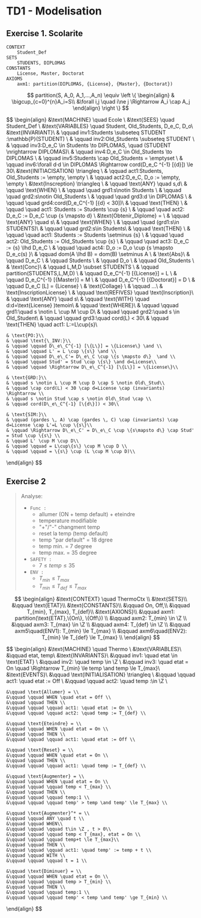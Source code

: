 # TD1 - Modelisation

## Exercise 1. Scolarite

```
CONTEXT
	Student_Def
SETS
	STUDENTS, DIPLOMAS
CONSTANTS
	License, Master, Doctorat
AXIOMS
	axm1: partition(DIPLOMAS, {License}, {Master}, {Doctorat})
```

$$
partition(S, A_0, A_1,...,A_n) \equiv 
\left \{
\begin{align} 
	& \bigcup_{c=0}^{n}A_i=S\\ 
	&\forall i,j \quad i\ne j \Rightarrow A_i \cap A_j
\end{align}
\right \}
$$

$$
\begin{align}
	&\text{MACHINE} \quad Ecole \\
	&\text{SEES} \quad Student\_Def \\
	&\text{VARIABLES} \quad Student, Old\_Students, D\_e\_C, D\_o\\
	&\text{INVARIANT}\\
	& \qquad inv1:Students \subseteq STUDENT :\mathbb{P}(STUDENT) \\
	& \qquad inv2:Old\_Students \subseteq STUDENT \\
	& \qquad inv3:D\_e\_C \in Students \to DIPLOMAS, \quad (STUDENT \nrightarrow DIPLOMAS)\\
	& \qquad inv4:D\_e\_C \in Old\_Students \to DIPLOMAS \\
	& \qquad inv5:Students \cap Old\_Students = \emptyset \\
	& \qquad inv6:\forall d·d \in DIPLOMAS \Rightarrow cord(D\_e\_C ^{-1} [\{d\}]) \le 30\\
	&\text{INITIACISATION} \triangleq \\
	& \qquad act1:Students, Old\_Students := \empty, \empty \\
	& \qquad act2:D\_e\_C, D\_o := \empty, \empty \\
	&\text{Inscreption} \triangleq \\
	& \qquad \text{ANY} \quad s,d\\
	& \qquad \text{WHEN} \\
	& \qquad \quad grd1:s\notin Students \\
	& \qquad \quad grd2:s\notin Old\_Students \\
	&	\qquad \quad grd3:d \in DIPLOMAS \\
	&	\qquad \quad grd4:cord(D\_e\_C^{-1} [\{d\} < 30])\\
	& \qquad \text{THEN} \\
	&	\qquad \quad act1: Students := Students \cup \{s\} \\
	&	\qquad \quad act2: D\_e\_C := D\_e\_C \cup \{s \mapsto d\} \\
	&\text{Obtenir\_Diplome} = \\
	& \qquad \text{ANY} \quad s\\
	& \qquad \text{WHEN} \\
	&	\qquad \quad (grd1:s\in STUDENTS)\\
	&	\qquad \quad grd2:s\in Students\\
	& \qquad \text{THEN} \\
	&	\qquad \quad act1: Students := Students \setminus \{s\} \\
	&	\qquad \quad act2: Old\_Students := Old\_Students \cup \{s\} \\
	&	\qquad \quad act3: D\_e\_C := \{s\} \lhd D\_e\_C \\
	&	\qquad \quad act4: D\_o := D\_o \cup \{s \mapsto D\_e\_c(s) \}\\
	& \qquad dom(A \lhd B) = dom(B) \setminus A \\
	& \text{Abs}\\
	& \qquad D\_e\_C \\
	& \qquad Students \\
	& \qquad D\_o \\
	& \qquad Old\_Students \\
	& \text{Conc}\\
	& \qquad L,M,D \subset STUDENTS \\
	& \qquad  partition(STUDENTS,L,M,D) \\
	& \qquad D\_e\_C^{-1} [\{License\}] = L \\
	& \qquad D\_e\_C^{-1} [\{Master\}] = M \\
	& \qquad D\_e\_C^{-1} [\{Doctorat\}] = D \\
	& \qquad D\_e\_C [L] = \{License\} \\
	& \text{Collage} \\
	& \qquad ...\\
	& \text{InscriptionLicense} \\
	& \qquad \text{REFIVES} \quad \text{Inscription}\\
	& \qquad \text{ANY} \quad s\\
	& \qquad \text{WITH} \quad d:d=\text{License} )temoin\\
	& \qquad \text{WHERE}\\
	& \qquad \qquad grd1:\quad s \notin L \cup M \cup D\\
	& \qquad \qquad grd2:\quad s \in Old\_Student\\
	& \qquad \qquad grd3:\quad cord(L) < 30\\
	& \qquad \text{THEN} \quad act1: L:=L\cup\{s\}\\
	
	& \text{PO:}\\
	& \qquad \text{\_INV:}\\
	& \qquad \qquad D\_e\_C^{-1} [\{L\}] = \{License\} \and \\
	& \qquad \qquad L' = L \cup \{s\} \and \\
	& \qquad \qquad D\_e\_C'= D\_e\_C \cup \{s \mapsto d\}  \and \\
	& \qquad \qquad Stud' = Stud \cup \{s\} \and d=License\\
	& \qquad \qquad \Rightarrow D\_e\_C^{-1} [\{L\}] = \{License\}\\
	
	& \text{GRD:}\\
	& \qquad s \notin L \cup M \cup D \cap S \notin Old\_Stud\\
	& \qquad \cap cord(L) < 30 \cap d=License \cap (invariants) \Rightarrow \\
	& \qquad s \notin Stud \cap s \notin Old\_Stud \cap \\
	& \qquad cord(D\_e\_C^{-1} [\{d\}]) < 30\\
	
	& \text{SIM:}\\
	& \qquad (gardes \, A) \cap (gardes \, C) \cap (invariants) \cap d=License \cap L'=L \cup \{s\}\\
	& \qquad \Rightarrow D\_e\_C' = D\_e\_C \cup \{s\mapsto d\} \cap Stud' = Stud \cup \{s\} \\
	& \qquad L' \cup M \cup D\\
	& \qquad \qquad = L\cup\{s\} \cup M \cup D \\
	& \qquad \qquad = \{s\} \cup (L \cup M \cup D)\\
	
\end{align}
$$





## Exercise 2

> Analyse:
>
> - `Func :`
>   - allumer (ON + temp default) + eteindre
>   - temperature modifiable
>   - "+"/"-" changment temp
>   - reset la temp (temp default)
>   - temp "par default" = 18 dgree
>   - temp min. = 7 degree
>   - temp max. = 35 degree
> - `SAFETY :`
>   - $7 \le temp \le 35$
> - `ENV :`
>   - $T_{min} \le T_{max}$
>   - $T_{min} \le T_{def} \le T_{max}$


$$
\begin{align}
	&\text{CONTEXT} \quad ThermoCtx \\
	&\text{SETS}\\
	&\qquad \text{ETAT}\\
	&\text{CONSTANTS}\\
	&\qquad On, Off,\\
	&\qquad T_{min}, T_{max}, T_{def}\\
	&\text{AXIONS}\\
	&\qquad axm1: partition(\text{ETAT},\{On\}, \{Off\}) \\
	&\qquad axm2: T_{min} \in \Z \\
	&\qquad axm3: T_{max} \in \Z \\
	&\qquad axm4: T_{def} \in \Z \\
	&\qquad axm5\quad(ENV1): T_{min} \le T_{max} \\
	&\qquad axm6\quad(ENV2): T_{min} \le T_{def} \le T_{max} \\
\end{align}
$$

$$
\begin{align}
	&\text{MACHINE} \quad Thermo \\
	&\text{VARIABLES}\\
	&\qquad etat, temp\\
	&\text{INVARIANTS}\\
	&\qquad inv1: \quad etat \in \text{ETAT} \\
	&\qquad inv2: \quad temp \in \Z \\
	&\qquad inv3: \quad etat = On \quad \Rightarrow T_{min} \le temp \and temp \le T_{max}\\
	&\text{EVENTS}\\
	&\qquad \text{INITIALISATION} \triangleq \\
	&\qquad \qquad act1: \quad etat := Off \\
	&\qquad \qquad act2: \quad temp :\in \Z \\
	
	&\qquad \text{Allumer} = \\
	&\qquad \qquad WHEN \quad etat = Off \\
	&\qquad \qquad THEN \\
	&\qquad \qquad \qquad act1: \quad etat := On \\
	&\qquad \qquad \qquad act2: \quad temp := T_{def} \\
	
	&\qquad \text{Eteindre} = \\
	&\qquad \qquad WHEN \quad etat = On \\
	&\qquad \qquad THEN \\
	&\qquad \qquad \qquad act1: \quad etat := Off \\
	
	&\qquad \text{Reset} = \\
	&\qquad \qquad WHEN \quad etat = On \\
	&\qquad \qquad THEN \\
	&\qquad \qquad \qquad act1: \quad temp := T_{def} \\
	
	&\qquad \text{Augmenter} = \\
	&\qquad \qquad WHEN \quad etat = On \\
	&\qquad \qquad \qquad temp < T_{max} \\
	&\qquad \qquad THEN \\
	&\qquad \qquad \qquad temp:1 \\
	&\qquad \qquad \qquad temp' > temp \and temp' \le T_{max} \\
	
	&\qquad \text{Augmenter}^* = \\
	&\qquad \qquad ANY \quad t \\
	&\qquad \qquad WHEN\\
	&\qquad \qquad \qquad t\in \Z , t > 0\\
	&\qquad \qquad \qquad temp < T_{max}, etat = On \\
	&\qquad \qquad \qquad temp+t \le T_{max}\\
	&\qquad \qquad THEN \\
	&\qquad \qquad \qquad act1: \quad temp' := temp + t \\
	&\qquad \qquad WITH \\
	&\qquad \qquad \qquad t = 1 \\
	
	&\qquad \text{Diminuer} = \\
	&\qquad \qquad WHEN \quad etat = On \\
	&\qquad \qquad \qquad temp > T_{min} \\
	&\qquad \qquad THEN \\
	&\qquad \qquad \qquad temp:1 \\
	&\qquad \qquad \qquad temp' < temp \and temp' \ge T_{min} \\
\end{align}
$$

